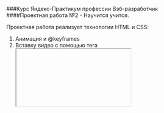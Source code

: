 ###Курс Яндекс-Практикум профессии Вэб-разработчик
####Проектная работа №2 - Научится учится.

Проектная работа реализует технологии HTML и CSS: 
1. Анимация и @keyframes
2. Вставку видео с помощью тега <iframe>
3. Переполнение блока
4. Повторное использование блоков
5. Поведение блоков при наведении на них курсора мыши
6. Организация файловой структуры проекта по правилам Nested БЭМ.

Планируется добавить в проект другие шрифты, градиент для некоторых блоков.